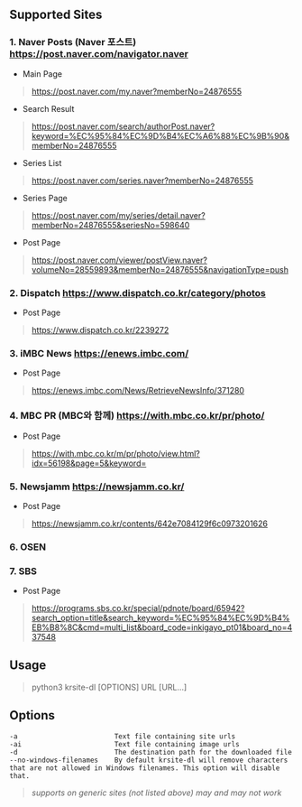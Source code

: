 ## Supported Sites
### 1. Naver Posts (Naver 포스트) https://post.naver.com/navigator.naver
* Main Page
> https://post.naver.com/my.naver?memberNo=24876555
* Search Result
> https://post.naver.com/search/authorPost.naver?keyword=%EC%95%84%EC%9D%B4%EC%A6%88%EC%9B%90&memberNo=24876555
* Series List
> https://post.naver.com/series.naver?memberNo=24876555
* Series Page
> https://post.naver.com/my/series/detail.naver?memberNo=24876555&seriesNo=598640
* Post Page
> https://post.naver.com/viewer/postView.naver?volumeNo=28559893&memberNo=24876555&navigationType=push

### 2. Dispatch https://www.dispatch.co.kr/category/photos
* Post Page
> https://www.dispatch.co.kr/2239272

### 3. iMBC News https://enews.imbc.com/
* Post Page
> https://enews.imbc.com/News/RetrieveNewsInfo/371280

### 4. MBC PR (MBC와 함께) https://with.mbc.co.kr/pr/photo/
* Post Page
> https://with.mbc.co.kr/m/pr/photo/view.html?idx=56198&page=5&keyword=

### 5. Newsjamm https://newsjamm.co.kr/
* Post Page
> https://newsjamm.co.kr/contents/642e7084129f6c0973201626

### 6. OSEN

### 7. SBS
* Post Page
> https://programs.sbs.co.kr/special/pdnote/board/65942?search_option=title&search_keyword=%EC%95%84%EC%9D%B4%EB%B8%8C&cmd=multi_list&board_code=inkigayo_pt01&board_no=437548


## Usage
> python3 krsite-dl [OPTIONS] URL [URL...]

## Options
```
-a                        Text file containing site urls
-ai                       Text file containing image urls
-d                        The destination path for the downloaded file
--no-windows-filenames    By default krsite-dl will remove characters that are not allowed in Windows filenames. This option will disable that.
```
> *supports on generic sites (not listed above) may and may not work*